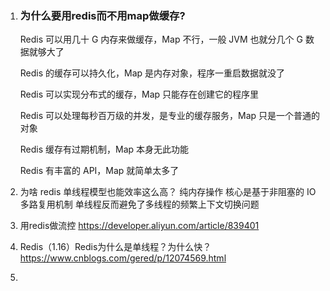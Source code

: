 1. ### 为什么要用redis而不用map做缓存?
    Redis 可以用几十 G 内存来做缓存，Map 不行，一般 JVM 也就分几个 G 数据就够大了

    Redis 的缓存可以持久化，Map 是内存对象，程序一重启数据就没了

    Redis 可以实现分布式的缓存，Map 只能存在创建它的程序里

    Redis 可以处理每秒百万级的并发，是专业的缓存服务，Map 只是一个普通的对象

    Redis 缓存有过期机制，Map 本身无此功能

    Redis 有丰富的 API，Map 就简单太多了
2. 为啥 redis 单线程模型也能效率这么高？
    纯内存操作
    核心是基于非阻塞的 IO 多路复用机制
    单线程反而避免了多线程的频繁上下文切换问题
3. 用redis做流控
<https://developer.aliyun.com/article/839401>
4. Redis（1.16）Redis为什么是单线程？为什么快？
<https://www.cnblogs.com/gered/p/12074569.html>
5. 
